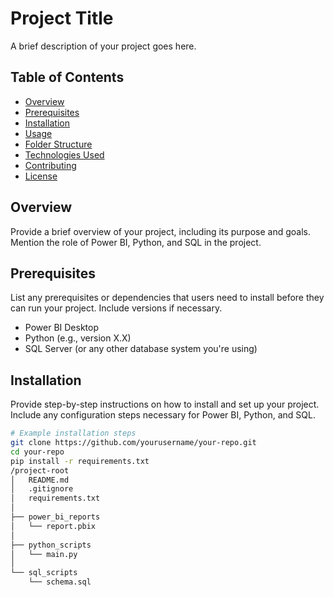 # Project Title

A brief description of your project goes here.

## Table of Contents

- [Overview](#overview)
- [Prerequisites](#prerequisites)
- [Installation](#installation)
- [Usage](#usage)
- [Folder Structure](#folder-structure)
- [Technologies Used](#technologies-used)
- [Contributing](#contributing)
- [License](#license)

## Overview

Provide a brief overview of your project, including its purpose and goals. Mention the role of Power BI, Python, and SQL in the project.

## Prerequisites

List any prerequisites or dependencies that users need to install before they can run your project. Include versions if necessary.

- Power BI Desktop
- Python (e.g., version X.X)
- SQL Server (or any other database system you're using)

## Installation

Provide step-by-step instructions on how to install and set up your project. Include any configuration steps necessary for Power BI, Python, and SQL.

```bash
# Example installation steps
git clone https://github.com/yourusername/your-repo.git
cd your-repo
pip install -r requirements.txt
/project-root
│   README.md
│   .gitignore
│   requirements.txt
│
├── power_bi_reports
│   └── report.pbix
│
├── python_scripts
│   └── main.py
│
└── sql_scripts
    └── schema.sql

